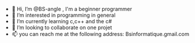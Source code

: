 - 👋 Hi, I’m @BS-angle , I'm a beginner programmer
- 👀 I’m interested in programming in general
- 🌱 I’m currently learning c,c++ and the c#
- 💞️ I’m looking to collaborate on one projet 
- 📫 you can reach me at the following address: Bsinformatique.gmail.com

<!---
BS-angle/BS-angle is a ✨ special ✨ repository because its `README.md` (this file) appears on your GitHub profile.
You can click the Preview link to take a look at your changes.
--->
